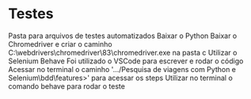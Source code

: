 # Testes
Pasta para arquivos de testes automatizados
Baixar o Python
Baixar o Chromedriver e criar o caminho C:\webdrivers\chromedriver\83\chromedriver.exe na pasta c
Utilizar o Selenium Behave
Foi utilizado o VSCode para escrever e rodar o código
Acessar no terminal o caminho '.../Pesquisa de viagens com Python e Selenium\bdd\features>' para acessar os steps
Utilizar no terminal o comando behave para rodar o teste 
